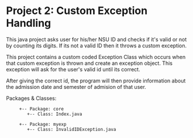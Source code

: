 <h1>Project 2: Custom Exception Handling</h1>

This java project asks user for his/her NSU ID and checks if it's valid or not by counting its digits. If its not a valid ID then it throws a custom exception.

This project contains a custom coded Exception Class which occurs when that custom exception is thrown and create an exception object. This exception will ask for the user's valid id until its correct.

After giving the correct id, the program will then provide information about the admission date and semester of admision of that user.

Packages & Classes:
        
         +-- Package: core
            +-- Class: Index.java
            
         +-- Package: myexp
            +-- Class: InvalidIDException.java

